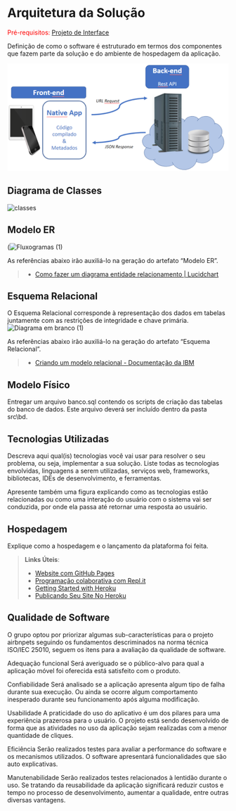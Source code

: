# Arquitetura da Solução

<span style="color:red">Pré-requisitos: <a href="3-Projeto de Interface.md"> Projeto de Interface</a></span>

Definição de como o software é estruturado em termos dos componentes que fazem parte da solução e do ambiente de hospedagem da aplicação.

![Arquitetura da Solução](img/02-mob-arch.png)

## Diagrama de Classes

![classes](https://user-images.githubusercontent.com/91069587/194724513-a38aebca-8469-4b5b-9e24-7d6b848aa607.jpg)


## Modelo ER

(![Fluxogramas (1)](https://user-images.githubusercontent.com/73501565/194575298-418b6425-452d-41a8-b670-3d0f2659e6e4.jpeg)


As referências abaixo irão auxiliá-lo na geração do artefato “Modelo ER”.

> - [Como fazer um diagrama entidade relacionamento | Lucidchart](https://www.lucidchart.com/pages/pt/como-fazer-um-diagrama-entidade-relacionamento)

## Esquema Relacional

O Esquema Relacional corresponde à representação dos dados em tabelas juntamente com as restrições de integridade e chave primária.
![Diagrama em branco (1)](https://user-images.githubusercontent.com/73501565/194575581-6eca1446-5e89-4444-86e4-dacefea8cd5e.jpeg)

 
As referências abaixo irão auxiliá-lo na geração do artefato “Esquema Relacional”.

> - [Criando um modelo relacional - Documentação da IBM](https://www.ibm.com/docs/pt-br/cognos-analytics/10.2.2?topic=designer-creating-relational-model)

## Modelo Físico

Entregar um arquivo banco.sql contendo os scripts de criação das tabelas do banco de dados. Este arquivo deverá ser incluído dentro da pasta src\bd.

## Tecnologias Utilizadas

Descreva aqui qual(is) tecnologias você vai usar para resolver o seu problema, ou seja, implementar a sua solução. Liste todas as tecnologias envolvidas, linguagens a serem utilizadas, serviços web, frameworks, bibliotecas, IDEs de desenvolvimento, e ferramentas.

Apresente também uma figura explicando como as tecnologias estão relacionadas ou como uma interação do usuário com o sistema vai ser conduzida, por onde ela passa até retornar uma resposta ao usuário.

## Hospedagem

Explique como a hospedagem e o lançamento da plataforma foi feita.

> **Links Úteis**:
>
> - [Website com GitHub Pages](https://pages.github.com/)
> - [Programação colaborativa com Repl.it](https://repl.it/)
> - [Getting Started with Heroku](https://devcenter.heroku.com/start)
> - [Publicando Seu Site No Heroku](http://pythonclub.com.br/publicando-seu-hello-world-no-heroku.html)

## Qualidade de Software

O grupo optou por priorizar algumas sub-características para o projeto airbnpets seguindo os fundamentos descriminados na norma técnica ISO/IEC 25010, seguem os itens para a avaliação da qualidade de software.

Adequação funcional
Será averiguado se o público-alvo para qual a aplicação móvel foi oferecida está satisfeito com o produto.

Confiabilidade
Será analisado se a aplicação apresenta algum tipo de falha durante sua execução. Ou ainda se ocorre algum comportamento inesperado durante seu funcionamento após alguma modificação.

Usabilidade
A praticidade do uso do aplicativo é um dos pilares para uma experiência prazerosa para o usuário. O projeto está sendo desenvolvido de forma que as atividades no uso da aplicação sejam realizadas com a menor quantidade de cliques.

Eficiência
Serão realizados testes para avaliar a performance do software e os mecanismos utilizados. O software apresentará funcionalidades que são auto explicativas.

Manutenabilidade
Serão realizados testes relacionados à lentidão durante o uso. Se tratando da reusabilidade da aplicação significará reduzir custos e tempo no processo de desenvolvimento, aumentar a qualidade, entre outras diversas vantagens.

